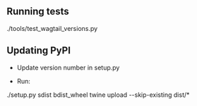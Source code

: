 ## Running tests

./tools/test_wagtail_versions.py

## Updating PyPI

- Update version number in setup.py

- Run:

./setup.py sdist bdist_wheel
twine upload --skip-existing dist/*
